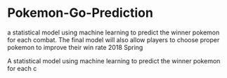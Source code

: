# Pokemon-Go-Prediction
a statistical model using machine learning to predict the winner pokemon for each combat. The final model will also allow players to choose proper pokemon to improve their win rate
2018 Spring 

A statistical model using machine learning to predict the winner pokemon for each c
